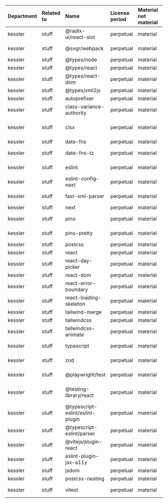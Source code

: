 | Department | Related to | Name                             | License period | Material not material | License type | Link                                                                           | Remote version | Installed version | Defined version | Author                                                     |
| :--------- | :--------- | :------------------------------- | :------------- | :-------------------- | :----------- | :----------------------------------------------------------------------------- | :------------- | :---------------- | :-------------- | :--------------------------------------------------------- |
| kessler    | stuff      | @radix-ui/react-slot             | perpetual      | material              | MIT          | git+https://github.com/radix-ui/primitives.git                                 | 1.0.2          | 1.0.2             | ^1.0.2          | n/a                                                        |
| kessler    | stuff      | @svgr/webpack                    | perpetual      | material              | MIT          | git+https://github.com/gregberge/svgr.git#main                                 | 8.1.0          | 8.1.0             | ^8.1.0          | Greg Bergé <berge.greg@gmail.com>                          |
| kessler    | stuff      | @types/node                      | perpetual      | material              | MIT          | https://github.com/DefinitelyTyped/DefinitelyTyped.git                         | 20.6.3         | 20.6.3            | 20.6.3          | n/a                                                        |
| kessler    | stuff      | @types/react                     | perpetual      | material              | MIT          | https://github.com/DefinitelyTyped/DefinitelyTyped.git                         | 18.2.22        | 18.2.22           | 18.2.22         | n/a                                                        |
| kessler    | stuff      | @types/react-dom                 | perpetual      | material              | MIT          | https://github.com/DefinitelyTyped/DefinitelyTyped.git                         | 18.2.7         | 18.2.7            | 18.2.7          | n/a                                                        |
| kessler    | stuff      | @types/xml2js                    | perpetual      | material              | MIT          | https://github.com/DefinitelyTyped/DefinitelyTyped.git                         | 0.4.12         | 0.4.12            | ^0.4.11         | n/a                                                        |
| kessler    | stuff      | autoprefixer                     | perpetual      | material              | MIT          | git+https://github.com/postcss/autoprefixer.git                                | 10.4.15        | 10.4.15           | 10.4.15         | Andrey Sitnik <andrey@sitnik.ru>                           |
| kessler    | stuff      | class-variance-authority         | perpetual      | material              | Apache-2.0   | git+https://github.com/joe-bell/cva.git                                        | 0.7.0          | 0.7.0             | ^0.7.0          | Joe Bell (https://joebell.co.uk)                           |
| kessler    | stuff      | clsx                             | perpetual      | material              | MIT          | git+https://github.com/lukeed/clsx.git                                         | 2.0.0          | 2.0.0             | ^2.0.0          | Luke Edwards luke.edwards05@gmail.com https://lukeed.com   |
| kessler    | stuff      | date-fns                         | perpetual      | material              | MIT          | git+https://github.com/date-fns/date-fns.git                                   | 2.30.0         | 2.30.0            | ^2.30.0         | n/a                                                        |
| kessler    | stuff      | date-fns-tz                      | perpetual      | material              | MIT          | git+https://github.com/marnusw/date-fns-tz.git                                 | 2.0.0          | 2.0.0             | ^2.0.0          | Marnus Weststrate <marnusw@gmail.com>                      |
| kessler    | stuff      | eslint                           | perpetual      | material              | MIT          | git+https://github.com/eslint/eslint.git                                       | 8.49.0         | 8.49.0            | 8.49.0          | Nicholas C. Zakas <nicholas+npm@nczconsulting.com>         |
| kessler    | stuff      | eslint-config-next               | perpetual      | material              | MIT          | git+https://github.com/vercel/next.js.git                                      | 13.5.1         | 13.5.1            | 13.5.1          | n/a                                                        |
| kessler    | stuff      | fast-xml-parser                  | perpetual      | material              | MIT          | git+https://github.com/NaturalIntelligence/fast-xml-parser.git                 | 4.3.2          | 4.3.0             | ^4.2.7          | Amit Gupta (https://amitguptagwl.github.io)                |
| kessler    | stuff      | next                             | perpetual      | material              | MIT          | git+https://github.com/vercel/next.js.git                                      | 13.5.1         | 13.5.1            | 13.5.1          | n/a                                                        |
| kessler    | stuff      | pino                             | perpetual      | material              | MIT          | git+https://github.com/pinojs/pino.git                                         | 8.16.0         | 8.15.3            | ^8.15.3         | Matteo Collina <hello@matteocollina.com>                   |
| kessler    | stuff      | pino-pretty                      | perpetual      | material              | MIT          | git+ssh://git@github.com/pinojs/pino-pretty.git                                | 10.2.3         | 10.2.0            | ^10.2.0         | James Sumners <james.sumners@gmail.com>                    |
| kessler    | stuff      | postcss                          | perpetual      | material              | MIT          | git+https://github.com/postcss/postcss.git                                     | 8.4.30         | 8.4.30            | 8.4.30          | Andrey Sitnik <andrey@sitnik.ru>                           |
| kessler    | stuff      | react                            | perpetual      | material              | MIT          | git+https://github.com/facebook/react.git                                      | 18.2.0         | 18.2.0            | 18.2.0          | n/a                                                        |
| kessler    | stuff      | react-day-picker                 | perpetual      | material              | MIT          | git+https://github.com/gpbl/react-day-picker.git                               | 8.8.2          | 8.8.2             | ^8.8.2          | Giampaolo Bellavite <io@gpbl.dev>                          |
| kessler    | stuff      | react-dom                        | perpetual      | material              | MIT          | git+https://github.com/facebook/react.git                                      | 18.2.0         | 18.2.0            | 18.2.0          | n/a                                                        |
| kessler    | stuff      | react-error-boundary             | perpetual      | material              | MIT          | git+https://github.com/bvaughn/react-error-boundary.git                        | 4.0.11         | 4.0.11            | ^4.0.11         | Brian Vaughn <brian.david.vaughn@gmail.com>                |
| kessler    | stuff      | react-loading-skeleton           | perpetual      | material              | MIT          | git+https://github.com/dvtng/react-loading-skeleton.git                        | 3.3.1          | 3.3.1             | ^3.3.1          | David Tang                                                 |
| kessler    | stuff      | tailwind-merge                   | perpetual      | material              | MIT          | git+https://github.com/dcastil/tailwind-merge.git                              | 1.14.0         | 1.14.0            | ^1.14.0         | Dany Castillo                                              |
| kessler    | stuff      | tailwindcss                      | perpetual      | material              | MIT          | git+https://github.com/tailwindlabs/tailwindcss.git                            | 3.3.3          | 3.3.3             | 3.3.3           | n/a                                                        |
| kessler    | stuff      | tailwindcss-animate              | perpetual      | material              | MIT          | https://registry.npmjs.org/tailwindcss-animate/-/tailwindcss-animate-1.0.7.tgz | 1.0.7          | 1.0.7             | ^1.0.7          | Jamie Kyle <me@thejameskyle.com>                           |
| kessler    | stuff      | typescript                       | perpetual      | material              | Apache-2.0   | git+https://github.com/Microsoft/TypeScript.git                                | 5.2.2          | 5.2.2             | 5.2.2           | Microsoft Corp.                                            |
| kessler    | stuff      | zod                              | perpetual      | material              | MIT          | git+https://github.com/colinhacks/zod.git                                      | 3.22.4         | 3.22.2            | ^3.22.2         | Colin McDonnell <colin@colinhacks.com>                     |
| kessler    | stuff      | @playwright/test                 | perpetual      | material              | Apache-2.0   | git+https://github.com/Microsoft/playwright.git                                | 1.38.1         | 1.38.1            | ^1.38.1         | Microsoft Corporation                                      |
| kessler    | stuff      | @testing-library/react           | perpetual      | material              | MIT          | git+https://github.com/testing-library/react-testing-library.git               | 14.0.0         | 14.0.0            | ^14.0.0         | Kent C. Dodds <me@kentcdodds.com> (https://kentcdodds.com) |
| kessler    | stuff      | @typescript-eslint/eslint-plugin | perpetual      | material              | MIT          | git+https://github.com/typescript-eslint/typescript-eslint.git                 | 6.7.5          | 6.7.2             | ^6.6.0          | n/a                                                        |
| kessler    | stuff      | @typescript-eslint/parser        | perpetual      | material              | BSD-2-Clause | git+https://github.com/typescript-eslint/typescript-eslint.git                 | 6.7.5          | 6.7.2             | ^6.6.0          | n/a                                                        |
| kessler    | stuff      | @vitejs/plugin-react             | perpetual      | material              | MIT          | git+https://github.com/vitejs/vite-plugin-react.git                            | 4.1.0          | 4.0.4             | ^4.0.4          | Evan You                                                   |
| kessler    | stuff      | eslint-plugin-jsx-a11y           | perpetual      | material              | MIT          | git+https://github.com/jsx-eslint/eslint-plugin-jsx-a11y.git                   | 6.7.1          | 6.7.1             | ^6.7.1          | Ethan Cohen                                                |
| kessler    | stuff      | jsdom                            | perpetual      | material              | MIT          | git+https://github.com/jsdom/jsdom.git                                         | 22.1.0         | 22.1.0            | ^22.1.0         | n/a                                                        |
| kessler    | stuff      | postcss-nesting                  | perpetual      | material              | MIT-0        | git+https://github.com/csstools/postcss-plugins.git                            | 12.0.1         | 12.0.1            | ^12.0.1         | n/a                                                        |
| kessler    | stuff      | vitest                           | perpetual      | material              | MIT          | git+https://github.com/vitest-dev/vitest.git                                   | 0.34.6         | 0.34.4            | ^0.34.4         | Anthony Fu <anthonyfu117@hotmail.com>                      |

